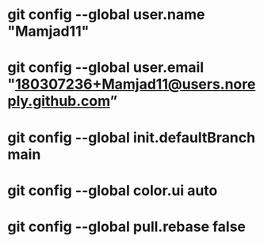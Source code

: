 # git config --global user.name "Mamjad11"
# git config --global user.email "180307236+Mamjad11@users.noreply.github.com”
# git config --global init.defaultBranch main
# git config --global color.ui auto
# git config --global pull.rebase false
